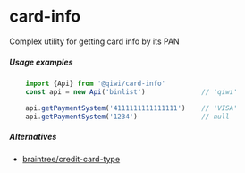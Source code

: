 # card-info
Complex utility for getting card info by its PAN

##### Usage examples

```javascript
    import {Api} from '@qiwi/card-info'
    const api = new Api('binlist')              // 'qiwi'

    api.getPaymentSystem('4111111111111111')    // 'VISA'
    api.getPaymentSystem('1234')                // null
```

##### Alternatives

* [braintree/credit-card-type](https://github.com/braintree/credit-card-type)
